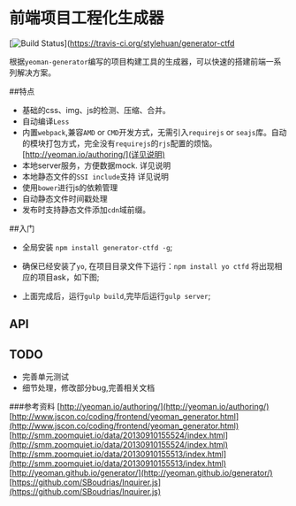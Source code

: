 # 前端项目工程化生成器
 
 [![Build Status](https://travis-ci.org/stylehuan/generator-ctfd.png)](https://travis-ci.org/stylehuan/generator-ctfd
 
 根据`yeoman-generator`编写的项目构建工具的生成器，可以快速的搭建前端一系列解决方案。

##特点
 - 基础的css、img、js的检测、压缩、合并。
 - 自动编译`Less`
 - 内置`webpack`,兼容`AMD` or `CMD`开发方式，无需引入`requirejs` or `seajs`库。自动的模块打包方式，完全没有`requirejs`的`rjs`配置的烦恼。[http://yeoman.io/authoring/](详见说明)
 - 本地server服务，方便数据mock. 详见说明
 - 本地静态文件的`SSI include`支持  详见说明
 - 使用`bower`进行js的依赖管理
 - 自动静态文件时间戳处理
 -  发布时支持静态文件添加`cdn`域前缀。
 
##入门
 - 全局安装 `npm install generator-ctfd -g`; 
 - 确保已经安装了`yo`, 在项目目录文件下运行：`npm install yo ctfd` 将出现相应的项目ask，如下图;

 - 上面完成后，运行`gulp build`,完毕后运行`gulp server`;
 
## API


## TODO
- 完善单元测试
- 细节处理，修改部分bug,完善相关文档

###参考资料
[http://yeoman.io/authoring/](http://yeoman.io/authoring/)
[http://www.jscon.co/coding/frontend/yeoman_generator.html](http://www.jscon.co/coding/frontend/yeoman_generator.html)
[http://smm.zoomquiet.io/data/20130910155524/index.html](http://smm.zoomquiet.io/data/20130910155524/index.html)
[http://smm.zoomquiet.io/data/20130910155513/index.html](http://smm.zoomquiet.io/data/20130910155513/index.html)
[http://yeoman.github.io/generator/](http://yeoman.github.io/generator/)
[https://github.com/SBoudrias/Inquirer.js](https://github.com/SBoudrias/Inquirer.js)